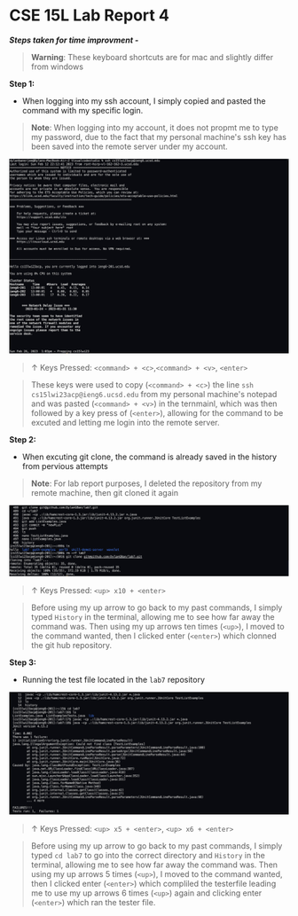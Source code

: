 # CSE 15L Lab Report 4

***Steps taken for time improvment -***

>__Warning__: These keyboard shortcuts are for mac and slightly differ from windows

**Step 1:**

- When logging into my ssh account, I simply copied and pasted the command with my specific login.

>__Note__: When logging into my account, it does not propmt me to type my password, due to the fact that my personal 
machine's ssh key has been saved into the remote server under my account.

![](Screenshot%202023-02-26%20at%201.04.19%20PM.png)

> &uarr; Keys Pressed: `<command> + <c>`,`<command> + <v>`, `<enter>`

> These keys were used to copy (`<command> + <c>`) the line `ssh cs15lwi23acp@ieng6.ucsd.edu` from my personal machine's notepad and 
was pasted (`<command> + <v>`) in the ternmainl, which was then followed by a key press of (`<enter>`), allowing for the command to be excuted 
and letting me login into the remote server.

**Step 2:**

- When excuting git clone, the command is already saved in the history from pervious attempts

>__Note__: For lab report purposes, I deleted the repository from my remote machine, then git cloned it again

![](Screenshot%202023-02-26%20at%201.22.32%20PM.png)

> &uarr; Keys Pressed: `<up> x10 + <enter>`

> Before using my up arrow to go back to my past commands, I simply typed `History` in the terminal, allowing me to see how far 
away the command was. Then using my up arrows ten times (`<up>`), I moved to the command wanted, then I clicked enter (`<enter>`) which clonned the git hub repository.

**Step 3:** 

- Running the test file located in the `lab7` repository

![](Screenshot%202023-02-26%20at%201.50.10%20PM.png)

> &uarr; Keys Pressed: `<up> x5 + <enter>`, `<up> x6 + <enter>`

> Before using my up arrow to go back to my past commands, I simply typed `cd lab7` to go into the correct directory and `History` in the terminal, allowing me to see how far away the command was. Then using my up arrows 5 times (`<up>`), I moved to the command wanted, then I clicked enter (`<enter>`) which compliled the testerfile leading me to use my up arrows 6 times (`<up>`) again and clicking enter (`<enter>`) which ran the tester file. 


